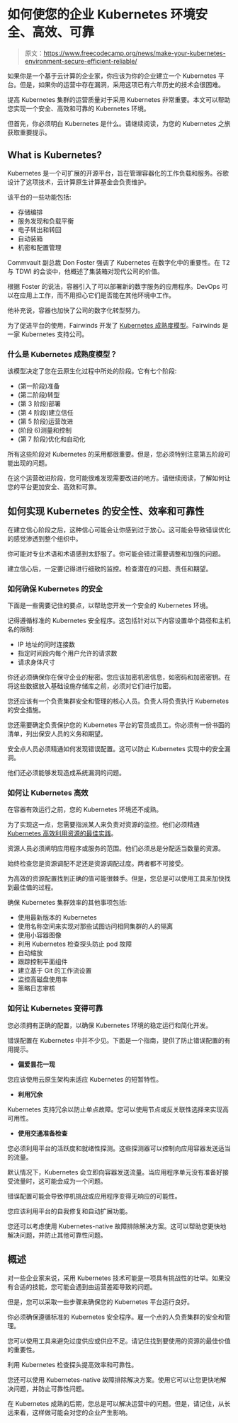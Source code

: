 # 如何使您的企业 Kubernetes 环境安全、高效、可靠

> 原文：<https://www.freecodecamp.org/news/make-your-kubernetes-environment-secure-efficient-reliable/>

如果你是一个基于云计算的企业家，你应该为你的企业建立一个 Kubernetes 平台。但是，如果你的运营中存在漏洞，采用这项已有六年历史的技术会很困难。

提高 Kubernetes 集群的运营质量对于采用 Kubernetes 非常重要。本文可以帮助您实现一个安全、高效和可靠的 Kubernetes 环境。

但首先，你必须明白 Kubernetes 是什么。请继续阅读，为您的 Kubernetes 之旅获取重要提示。

## What is Kubernetes?

Kubernetes 是一个可扩展的开源平台，旨在管理容器化的工作负载和服务。谷歌设计了这项技术，云计算原生计算基金会负责维护。

该平台的一些功能包括:

*   存储编排
*   服务发现和负载平衡
*   电子转出和转回
*   自动装箱
*   机密和配置管理

Commvault 副总裁 Don Foster 强调了 Kubernetes 在数字化中的重要性。在 T2 与 TDWI 的会谈中，他概述了集装箱对现代公司的价值。

根据 Foster 的说法，容器引入了可以部署新的数字服务的应用程序。DevOps 可以在应用上工作，而不用担心它们是否能在其他环境中工作。

他补充说，容器也加快了公司的数字化转型努力。

为了促进平台的使用，Fairwinds 开发了 [Kubernetes 成熟度模型](https://www.fairwinds.com/blog/introducing-the-kubernetes-maturity-model)。Fairwinds 是一家 Kubernetes 支持公司。

### 什么是 Kubernetes 成熟度模型？

该模型决定了您在云原生化过程中所处的阶段。它有七个阶段:

*   (第一阶段)准备
*   (第二阶段)转型
*   (第 3 阶段)部署
*   (第 4 阶段)建立信任
*   (第 5 阶段)运营改进
*   (阶段 6)测量和控制
*   (第 7 阶段)优化和自动化

所有这些阶段对 Kubernetes 的采用都很重要。但是，您必须特别注意第五阶段可能出现的问题。

在这个运营改进阶段，您可能很难发现需要改进的地方。请继续阅读，了解如何让您的平台更加安全、高效和可靠。

## 如何实现 Kubernetes 的安全性、效率和可靠性

在建立信心阶段之后，这种信心可能会让你感到过于放心。这可能会导致错误优化的感觉渗透到整个组织中。

你可能对专业术语和术语感到太舒服了。你可能会错过需要调整和加强的问题。

建立信心后，一定要记得进行细致的监控。检查潜在的问题、责任和期望。

### 如何确保 Kubernetes 的安全

下面是一些需要记住的要点，以帮助您开发一个安全的 Kubernetes 环境。

记得遵循标准的 Kubernetes 安全程序。这包括针对以下内容设置单个路径和主机名的限制:

*   IP 地址的同时连接数
*   指定时间段内每个用户允许的请求数
*   请求身体尺寸

你还必须确保你在保守企业的秘密。您应该加密机密信息，如密码和加密密钥。在将这些数据放入基础设施存储库之前，必须对它们进行加密。

您还应该有一个负责集群安全和管理的核心人员。负责人将负责执行 Kubernetes 的安全措施。

您还需要确定负责保护您的 Kubernetes 平台的官员或员工。你必须有一份书面的清单，列出保安人员的义务和期望。

安全点人员必须精通如何发现错误配置。这可以防止 Kubernetes 实现中的安全漏洞。

他们还必须能够发现造成系统漏洞的问题。

### 如何让 Kubernetes 高效

在容器有效运行之前，您的 Kubernetes 环境还不成熟。

为了实现这一点，您需要指派某人来负责对资源的监控。他们必须精通 [Kubernetes 高效利用资源的最佳实践](https://www.fairwinds.com/blog/kubernetes-best-practice-efficient-resource-utilization)。

资源人员必须阐明应用程序或服务的范围。他们必须总是分配适当数量的资源。

始终检查您是资源调配不足还是资源调配过度。两者都不可接受。

为高效的资源配置找到正确的值可能很棘手。但是，您总是可以使用工具来加快找到最佳值的过程。

确保 Kubernetes 集群效率的其他事项包括:

*   使用最新版本的 Kubernetes
*   使用名称空间来实现对那些试图访问相同集群的人的隔离
*   使用小容器图像
*   利用 Kubernetes 检查探头防止 pod 故障
*   自动缩放
*   跟踪控制平面组件
*   建立基于 Git 的工作流设置
*   监控高磁盘使用率
*   策略日志审核

### 如何让 Kubernetes 变得可靠

您必须拥有正确的配置，以确保 Kubernetes 环境的稳定运行和简化开发。

错误配置在 Kubernetes 中并不少见。下面是一个指南，提供了防止错误配置的有用提示。

*   **偏爱昙花一现**

您应该使用云原生架构来适应 Kubernetes 的短暂特性。

*   **利用冗余**

Kubernetes 支持冗余以防止单点故障。您可以使用节点或反关联性选择来实现高可用性。

*   **使用交通准备检查**

您必须利用平台的活跃度和就绪性探测。这些探测器可以控制向应用容器发送适当的流量。

默认情况下，Kubernetes 会立即向容器发送流量。当应用程序单元没有准备好接受流量时，这可能会成为一个问题。

错误配置可能会导致停机挑战或应用程序变得无响应的可能性。

您应该利用平台的自我修复和自动扩展功能。

您还可以考虑使用 Kubernetes-native 故障排除解决方案。这可以帮助您更快地解决问题，并防止其他可靠性问题。

## 概述

对一些企业家来说，采用 Kubernetes 技术可能是一项具有挑战性的壮举。如果没有合适的技能，您可能会遇到由运营差距导致的问题。

但是，您可以采取一些步骤来确保您的 Kubernetes 平台运行良好。

你必须确保遵循标准的 Kubernetes 安全程序。雇一个点的人负责集群的安全和管理。

您可以使用工具来避免过度供应或供应不足。请记住找到要使用的资源的最佳价值的重要性。

利用 Kubernetes 检查探头提高效率和可靠性。

您还可以使用 Kubernetes-native 故障排除解决方案。使用它可以让您更快地解决问题，并防止可靠性问题。

在 Kubernetes 成熟的后期，您总是可以解决运营中的问题。但是，请记住，从长远来看，这样做可能会对您的企业产生影响。